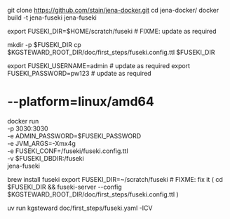 git clone https://github.com/stain/jena-docker.git
cd jena-docker/
docker build -t jena-fuseki jena-fuseki

export FUSEKI_DIR=$HOME/scratch/fuseki # FIXME: update as required

mkdir -p $FUSEKI_DIR
cp $KGSTEWARD_ROOT_DIR/doc/first_steps/fuseki.config.ttl $FUSEKI_DIR

export FUSEKI_USERNAME=admin               # update as required
export FUSEKI_PASSWORD=pw123               # update as required 
# --platform=linux/amd64 
docker run \
	-p 3030:3030 \
	-e ADMIN_PASSWORD=$FUSEKI_PASSWORD \
	-e JVM_ARGS=-Xmx4g \
	-e FUSEKI_CONF=/fuseki/fuseki.config.ttl \
	-v $FUSEKI_DBDIR:/fuseki \
	jena-fuseki


brew install fuseki
export FUSEKI_DIR=~/scratch/fuseki # FIXME: fix it
( cd $FUSEKI_DIR && fuseki-server --config $KGSTEWARD_ROOT_DIR/doc/first_steps/fuseki.config.ttl )


uv run kgsteward doc/first_steps/fuseki.yaml -ICV

